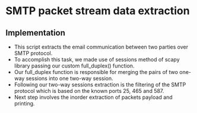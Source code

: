 # SMTP packet stream data extraction

## Implementation
* This script extracts the email communication between two parties over SMTP protocol.
* To accomplish this task, we made use of sessions method of scapy library passing our custom full\_duplex() function.
* Our full\_duplex function is responsible for merging the pairs of two one-way sessions into one two-way session.
* Following our two-way sessions extraction is the filtering of the SMTP protocol which is based on the known ports 25, 465 and 587.
* Next step involves the inorder extraction of packets payload and printing.
